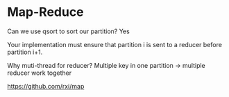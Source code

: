 # Map-Reduce

Can we use qsort to sort our partition? Yes

 Your implementation must ensure that partition i is sent to a reducer before partition i+1.   

 Why muti-thread for reducer? Multiple key in one partition -> multiple reducer work together


 https://github.com/rxi/map